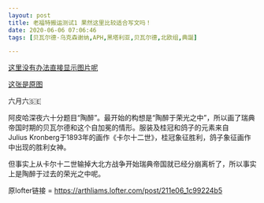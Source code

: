 ```yaml
---
layout: post
title: 老福特搬运测试1 果然这里比较适合写文吗！
date: 2020-06-06 07:06:46
tags: [贝瓦尔德·乌克森谢纳,APH,黑塔利亚,贝瓦尔德,北欧组,典誕]

---
```


[这里没有办法直接显示图片呢](https://raw.githubusercontent.com/ArthiiNW/Arthliams/master/images/20200606%20edit%20text%20copy.jpg)

[这张是原图](https://raw.githubusercontent.com/ArthiiNW/Arthliams/master/images/20200606%20edit%20text.jpg)


六月六🇸🇪

阿皮哈深夜六十分题目“陶醉”。最开始的构想是“陶醉于荣光之中”，所以画了瑞典帝国时期的贝瓦尔德和这个自加冕的情形。服装及桂冠和鸽子的元素来自Julius Kronberg于1893年的画作《卡尔十二世》，桂冠象征胜利，鸽子象征画作中出现的胜利女神。

但事实上从卡尔十二世输掉大北方战争开始瑞典帝国就已经分崩离析了，所以事实上是陶醉于过去的荣光之中呢。

原lofter链接 = https://arthliams.lofter.com/post/211e06_1c99224b5


